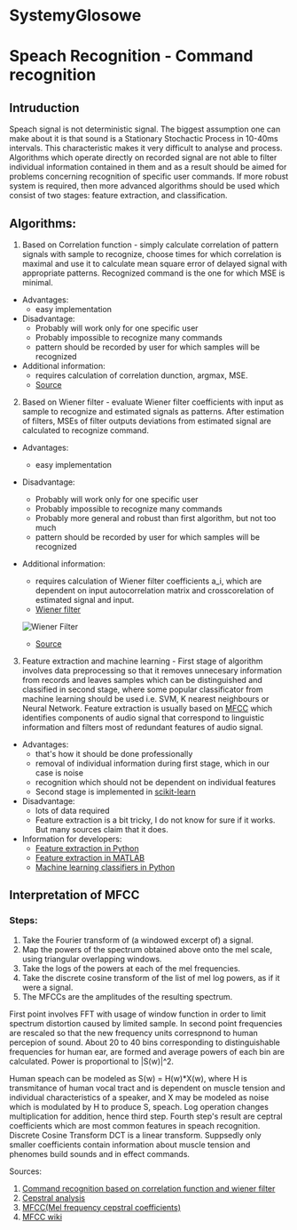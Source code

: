 # SystemyGlosowe
# Speach Recognition - Command recognition

## Intruduction
   Speach signal is not deterministic signal. The biggest assumption one can make about it is that sound is a Stationary Stochactic Process in 10-40ms intervals. This characteristic makes it very difficult to analyse and process.
   Algorithms which operate directly on recorded signal are not able to filter individual information contained in them and as a result should be aimed for problems concerning recognition of specific user commands.
   If more robust system is required, then more advanced algorithms should be used which consist of two stages: feature extraction, and classification.
   
## Algorithms:
 
 1. Based on Correlation function - simply calculate correlation of pattern signals with sample to recognize, choose times for which correlation is maximal and use it to calculate mean square error of delayed signal with appropriate patterns. Recognized command is the one for which MSE is minimal.
  * Advantages: 
    * easy implementation
  * Disadvantage: 
    * Probably will work only for one specific user
    * Probably impossible to recognize many commands
    * pattern should be recorded by user for which samples will be recognized
  * Additional information:
    * requires calculation of correlation dunction, argmax, MSE.
    * [Source](http://www.diva-portal.org/smash/get/diva2:525564/fulltext01.pdf)
 2. Based on Wiener filter - evaluate Wiener filter coefficients with input as sample to recognize and estimated signals as patterns. After estimation of filters, MSEs of filter outputs deviations from estimated signal are calculated to recognize command.
  * Advantages: 
    * easy implementation
  * Disadvantage: 
    * Probably will work only for one specific user
    * Probably impossible to recognize many commands
    * Probably more general and robust than first algorithm, but not too much
    * pattern should be recorded by user for which samples will be recognized
  * Additional information:
    * requires calculation of Wiener filter coefficients a_i, which are dependent on input autocorrelation matrix and crosscorelation of estimated signal and input. 
    * [Wiener filter](https://en.wikipedia.org/wiki/Wiener_filter#Finite_impulse_response_Wiener_filter_for_discrete_series)
    
    ![Wiener Filter](https://upload.wikimedia.org/wikipedia/commons/0/00/Wiener_block.svg)
    * [Source](http://www.diva-portal.org/smash/get/diva2:525564/fulltext01.pdf)
    
 3. Feature extraction and machine learning - First stage of algorithm involves data preprocessing so that it removes unnecesary information from records and leaves samples which can be distinguished and classified in second stage, where some popular classificator from machine learning should be used i.e. SVM, K nearest neighbours or Neural Network.
 Feature extraction is usually based on [MFCC](http://practicalcryptography.com/miscellaneous/machine-learning/guide-mel-frequency-cepstral-coefficients-mfccs/) which identifies components of audio signal that correspond to linguistic information and filters most of redundant features of audio signal.
  * Advantages: 
    * that's how it should be done professionally
    * removal of individual information during first stage, which in our case is noise
    * recognition which should not be dependent on individual features
    * Second stage is implemented in [scikit-learn](http://scikit-learn.org/stable/supervised_learning.html#supervised-learning)
  * Disadvantage: 
    * lots of data required
    * Feature extraction is a bit tricky, I do not know for sure if it works. But many sources claim that it does.
  * Information for developers:
    * [Feature extraction in Python](https://github.com/jameslyons/python_speech_features)
    * [Feature extraction in MATLAB](http://labrosa.ee.columbia.edu/matlab/rastamat/)
    * [Machine learning classifiers in Python](http://scikit-learn.org/stable/supervised_learning.html#supervised-learning)
    
## Interpretation of MFCC

### Steps:
   1. Take the Fourier transform of (a windowed excerpt of) a signal.
   2. Map the powers of the spectrum obtained above onto the mel scale, using triangular overlapping windows.
   3. Take the logs of the powers at each of the mel frequencies.
   4. Take the discrete cosine transform of the list of mel log powers, as if it were a signal.
   5. The MFCCs are the amplitudes of the resulting spectrum.
   
   
First point involves FFT with usage of window function in order to limit spectrum distortion caused by limited sample.
In second point frequencies are rescaled so that the new frequency units correspnond to human percepion of sound. About 20 to 40 bins corresponding to distinguishable frequencies for human ear, are formed and average powers of each bin are calculated.  Power is proportional to |S(w)|^2. 

Human speach can be modeled as S(w) = H(w)*X(w), where H is transmitance of human vocal tract and is dependent on muscle tension and individual characteristics of a speaker, and X may be modeled as noise which is modulated by H to produce S, speach. 
Log operation changes multiplication for addition, hence third step. 
Fourth step's result are ceptral coefficients which are most common features in speach recognition. Discrete Cosine Transform DCT is a linear transform. Suppsedly only smaller coefficients contain information about muscle tension and phenomes build sounds and in effect commands.
 

Sources:

1. [Command recognition based on correlation function and wiener filter](http://www.diva-portal.org/smash/get/diva2:525564/fulltext01.pdf)
2. [Cepstral analysis](http://iitg.vlab.co.in/?sub=59&brch=164&sim=615&cnt=1)
3. [MFCC(Mel frequency cepstral coefficients)](http://practicalcryptography.com/miscellaneous/machine-learning/guide-mel-frequency-cepstral-coefficients-mfccs/)
4. [MFCC wiki](https://en.wikipedia.org/wiki/Mel-frequency_cepstrum)
